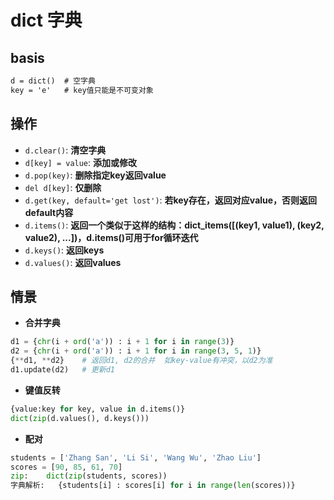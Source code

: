 # dict 字典

## basis

```markdown
d = dict()  # 空字典
key = 'e'   # key值只能是不可变对象
```

## 操作

- `d.clear()`: **清空字典**
- `d[key] = value`: **添加或修改**
- `d.pop(key)`: **删除指定key返回value**
- `del d[key]`: **仅删除**
- `d.get(key, default='get lost')`: **若key存在，返回对应value，否则返回default内容**
- `d.items()`: **返回一个类似于这样的结构：dict_items([(key1, value1), (key2, value2), ...])，d.items()可用于for循环迭代**
- `d.keys()`: **返回keys**
- `d.values()`: **返回values**

## 情景

- **合并字典**

```python
d1 = {chr(i + ord('a')) : i + 1 for i in range(3)}
d2 = {chr(i + ord('a')) : i + 1 for i in range(3, 5, 1)}
{**d1, **d2}    # 返回d1, d2的合并  如key-value有冲突，以d2为准
d1.update(d2)   # 更新d1
```

- **键值反转**

```python
{value:key for key, value in d.items()}
dict(zip(d.values(), d.keys()))
```

- **配对**

```python
students = ['Zhang San', 'Li Si', 'Wang Wu', 'Zhao Liu']
scores = [90, 85, 61, 70]
zip:    dict(zip(students, scores))
字典解析:   {students[i] : scores[i] for i in range(len(scores))}
```
